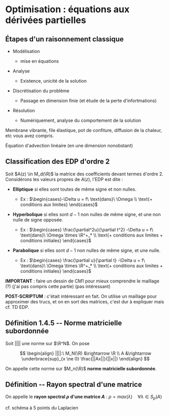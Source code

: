 # Optimisation : équations aux dérivées partielles

## Étapes d'un raisonnement classique

- Modélisation
  
  - mise en équations

- Analyse
  
  - Existence, unicité de la solution

- Discrétisation du problème
  
  - Passage en dimension finie (et étude de la perte d'infortmations)

- Résolution
  
  - Numériquement, analyse du comportement de la solution

Membrane vibrante, file élastique, pot de confiture, diffusion de la chaleur, etc vous avez compris.

Équation d'advection linéaire (en une dimension nonobstant)

## Classification des EDP d'ordre 2

Soit $A(z) \in M_d(\R)$ la matrice des coefficients devant termes d'ordre 2. Considérons les valeurs propres de $A(z)$, l'EDP est dite :

- **Elliptique** si elles sont toutes de même signe et non nulles.
  
  - Ex : $\begin{cases}-\Delta u = f\ \text{dans}\ \Omega \\ \text{+ conditions aux limites} \end{cases}$

- **Hyperbolique** si elles sont $d-1$ non nulles de même signe, et une non nulle de signe opposée.
  
  - Ex : $\begin{cases} \frac{\partial^2u}{\partial t^2} -\Delta u = f\ \text{dans}\ \Omega \times \R^+_* \\ \text{+ conditions aux limites + conditions initiales} \end{cases}$

- **Parabolique** si elles sont $d-1$ non nulles de même signe, et une nulle.
  
  - Ex : $\begin{cases} \frac{\partial u}{\partial t} -\Delta u = f\ \text{dans}\ \Omega \times \R^+_* \\ \text{+ conditions aux limites + conditions initiales} \end{cases}$

**IMPORTANT** : faire un dessin de CM1 pour mieux comprendre le maillage (?) (j'ai pas compris cette partie) (pas intéressant)

**POST-SCRIPTUM** : c'était intéressant en fait. On utilise un maillage pour approximer des trucs, et on en sort des matrices, c'est dur à expliquer mais cf. TD EDP.



## Définition 1.4.5 -- Norme matricielle subordonnée

Soit $|| ||$ une norme sur $\R^N$. On pose

$$
\begin{align}
||||:\ M_N(\R) &\rightarrow \R \\
A &\rightarrow \underbrace{sup}_{x \ne 0} \frac{||Ax||}{||x||}
\end{align}
$$

On appelle cette norme sur $M_n(\R)$ **norme matricielle subordonnée**.

## Définition -- Rayon spectral d'une matrice

On appelle le **rayon spectral $\rho$ d'une matrice $A$** : $\rho = max(\lambda) \quad \forall \lambda \in S_p(A)$



cf. schéma à 5 points du Laplacien

